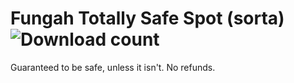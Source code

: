 # Fungah Totally Safe Spot (sorta) ![Download count](https://img.shields.io/endpoint?url=https://qzysathwfhebdai6xgauhz4q7m0mzmrf.lambda-url.us-east-1.on.aws/Fungah)
Guaranteed to be safe, unless it isn't. No refunds.

